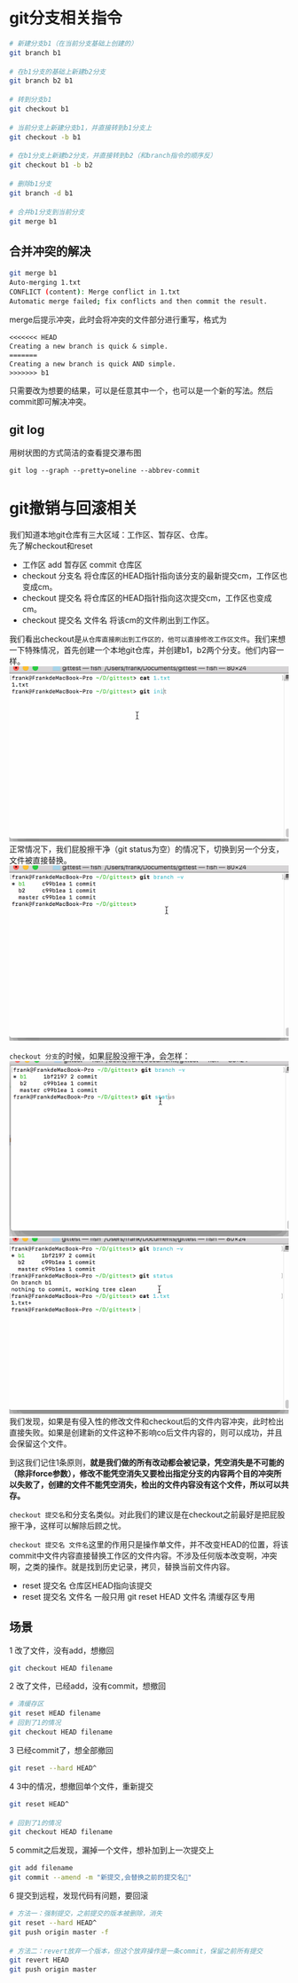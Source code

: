 # git分支相关指令
```bash
# 新建分支b1（在当前分支基础上创建的）
git branch b1

# 在b1分支的基础上新建b2分支
git branch b2 b1

# 转到分支b1
git checkout b1

# 当前分支上新建分支b1，并直接转到b1分支上
git checkout -b b1  

# 在b1分支上新建b2分支，并直接转到b2（和branch指令的顺序反）
git checkout b1 -b b2

# 删除b1分支
git branch -d b1

# 合并b1分支到当前分支
git merge b1
```
## 合并冲突的解决
```bash
git merge b1
Auto-merging 1.txt
CONFLICT (content): Merge conflict in 1.txt
Automatic merge failed; fix conflicts and then commit the result.
```
merge后提示冲突，此时会将冲突的文件部分进行重写，格式为
```
<<<<<<< HEAD
Creating a new branch is quick & simple.
=======
Creating a new branch is quick AND simple.
>>>>>>> b1
```
只需要改为想要的结果，可以是任意其中一个，也可以是一个新的写法。然后commit即可解决冲突。
## git log
用树状图的方式简洁的查看提交瀑布图
```
git log --graph --pretty=oneline --abbrev-commit
```
# git撤销与回滚相关
我们知道本地git仓库有三大区域：工作区、暂存区、仓库。  
先了解checkout和reset
- 工作区 add 暂存区 commit 仓库区
- checkout 分支名        将仓库区的HEAD指针指向该分支的最新提交cm，工作区也变成cm。
- checkout 提交名        将仓库区的HEAD指针指向这次提交cm，工作区也变成cm。
- checkout 提交名 文件名  将该cm的文件刷出到工作区。

我们看出checkout是`从仓库直接刷出到工作区的，他可以直接修改工作区文件`。我们来想一下特殊情况，首先创建一个本地git仓库，并创建b1，b2两个分支。他们内容一样。  
![image](img/git1.gif)  
正常情况下，我们屁股擦干净（git status为空）的情况下，切换到另一个分支，文件被直接替换。
![image](img/git2.gif)

`checkout 分支`的时候，如果屁股没擦干净，会怎样：  
![image](img/git3.gif)  
![image](img/git4.gif)
我们发现，如果是有侵入性的修改文件和checkout后的文件内容冲突，此时检出直接失败。如果是创建新的文件这种不影响co后文件内容的，则可以成功，并且会保留这个文件。

到这我们记住1条原则，**就是我们做的所有改动都会被记录，凭空消失是不可能的（除非force参数），修改不能凭空消失又要检出指定分支的内容两个目的冲突所以失败了，创建的文件不能凭空消失，检出的文件内容没有这个文件，所以可以共存。** 

`checkout 提交名`和分支名类似。对此我们的建议是在checkout之前最好是把屁股擦干净，这样可以解除后顾之忧。

`checkout 提交名 文件名`这里的作用只是操作单文件，并不改变HEAD的位置，将该commit中文件内容直接替换工作区的文件内容。不涉及任何版本改变啊，冲突啊，之类的操作。就是找到历史记录，拷贝，替换当前文件内容。

- reset 提交名         仓库区HEAD指向该提交
- reset 提交名 文件名   一般只用 git reset HEAD 文件名 清缓存区专用

## 场景
1 改了文件，没有add，想撤回
```bash
git checkout HEAD filename
```
2 改了文件，已经add，没有commit，想撤回
```bash
# 清缓存区
git reset HEAD filename
# 回到了1的情况
git checkout HEAD filename
```
3 已经commit了，想全部撤回
```bash
git reset --hard HEAD^
```
4 3中的情况，想撤回单个文件，重新提交
```bash
git reset HEAD^

# 回到了1的情况
git checkout HEAD filename
```
5 commit之后发现，漏掉一个文件，想补加到上一次提交上
```bash
git add filename
git commit --amend -m "新提交,会替换之前的提交名"
```
6 提交到远程，发现代码有问题，要回滚
```bash
# 方法一：强制提交，之前提交的版本被删除，消失
git reset --hard HEAD^
git push origin master -f

# 方法二：revert放弃一个版本，但这个放弃操作是一条commit，保留之前所有提交
git revert HEAD
git push origin master
```